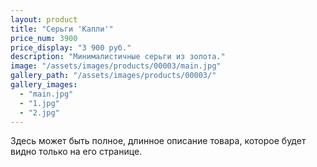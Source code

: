 ```yaml
---
layout: product
title: "Серьги 'Капли'"
price_num: 3900
price_display: "3 900 руб."
description: "Минималистичные серьги из золота."
image: "/assets/images/products/00003/main.jpg"
gallery_path: "/assets/images/products/00003/"
gallery_images:
  - "main.jpg"
  - "1.jpg"
  - "2.jpg"
---
```


Здесь может быть полное, длинное описание товара, которое будет видно только на его странице.  
